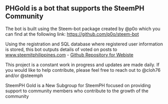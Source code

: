 ## PHGold is a bot that supports the SteemPH Community

The bot is built using the Steem-bot package created by @p0o which you can find at the following link: https://github.com/p0o/steem-bot

Using the registration and SQL database where registered user information is stored, this bot outputs details of voted on posts to www.steemitphilippines.com - <a href ="https://github.com/cloh76/steemitphilippines.com">Github Repository for Webiste</a>

This project is a constant work in progress and updates are made daily.  If you would like to help contribute, please feel free to reach out to @cloh76 and/or @steemph

SteemPH Gold is a New Subgroup for SteemPH focused on providing support to community members who contribute to the growth of the community
